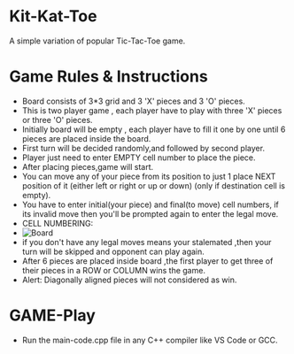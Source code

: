# Kit-Kat-Toe
A simple variation of popular Tic-Tac-Toe game.

# Game Rules & Instructions
- Board consists of 3*3 grid and 3 'X' pieces and 3 'O' pieces.
- This is two player game , each player have to play with three 'X' pieces or three  'O' pieces.
- Initially board will be empty , each player have to fill it one by one until 6 pieces are placed inside the board.
- First turn will be decided randomly,and followed by second player.
- Player just need to enter EMPTY cell number to place the piece.
- After placing pieces,game will start.
- You can move any of your piece from its position to just 1 place NEXT position of it (either left or right or up or down) (only if destination cell is empty).
- You have to enter initial(your piece) and final(to move) cell numbers, if its invalid move then you'll be prompted again to enter the legal move.
- CELL NUMBERING:
- ![Board](https://graph.org/file/5be7b627616be25a55ec3.png)
- if you don't have any legal moves means your stalemated ,then your turn will be skipped and opponent can play again.
- After 6 pieces are placed inside board ,the first player to get three of their pieces in a ROW or COLUMN wins the game.
- Alert: Diagonally aligned pieces will not considered as win.
# GAME-Play
- Run the main-code.cpp file in any C++ compiler like VS Code or GCC.
  
